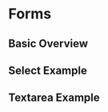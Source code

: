 # Forms

## Basic Overview

<code-preview>
  <template>
    <form class="px-6 py-3 bg-white">
      <div class="flex flex-col flex-wrap gap-2 mb-5">
        <label for="email">Email address</label>
        <input class="px-3 py-2 placeholder-gray-600 align-middle bg-white border border-gray-400 rounded outline-none focus:border-blue-600 focus:shadow-outline" type="email" name="email" placeholder="user@example.com" aria-label="Email">
        <small class="text-sm text-gray-600">We'll never share your email with anyone else.</small>
      </div>
      <div class="flex flex-col flex-wrap gap-2 mb-5">
        <label for="password">Password</label>
        <input class="px-3 py-2 placeholder-gray-600 align-middle bg-white border border-gray-400 rounded outline-none focus:border-blue-600 focus:shadow-outline" type="password" name="password" placeholder="Password" aria-label="Password">
      </div>
      <div class="flex flex-row flex-wrap items-center gap-2 mb-5">
        <input type="checkbox" id="exampleCheck1">
        <label for="exampleCheck1">Check me out</label>
      </div>
      <button
        type="button"
        class="inline-block px-3 py-2 text-base font-normal leading-6 text-center text-white align-middle bg-blue-600 border-transparent border-solid rounded cursor-pointer hover:bg-blue-700 active:bg-blue-700">
        Sign in
      </button>
    </form>
  </template>
</code-preview>

## Select Example

<code-preview>
  <template>
    <form class="px-6 py-3 bg-white">
      <div class="flex flex-col flex-wrap gap-2 mb-5">
        <label for="email">Single Select</label>
        <select class="px-3 py-2 placeholder-gray-600 align-middle bg-white border border-gray-400 rounded outline-none focus:border-blue-600 focus:shadow-outline">
          <option>1</option>
          <option>2</option>
          <option>3</option>
          <option>4</option>
          <option>5</option>
        </select>
      </div>
      <div class="flex flex-col flex-wrap gap-2 mb-5">
        <label for="email">Single Select</label>
        <select multiple class="px-3 py-2 placeholder-gray-600 align-middle bg-white border border-gray-400 rounded outline-none focus:border-blue-600 focus:shadow-outline">
          <option>1</option>
          <option>2</option>
          <option>3</option>
          <option>4</option>
          <option>5</option>
        </select>
      </div>
    </form>
  </template>
</code-preview>

## Textarea Example

<code-preview>
  <template>
    <form class="px-6 py-3 bg-white">
      <div class="flex flex-col flex-wrap gap-2 mb-5">
        <label for="textarea">Textarea</label>
        <textarea class="px-3 py-2 placeholder-gray-600 align-middle bg-white border border-gray-400 rounded outline-none focus:border-blue-600 focus:shadow-outline" type="textarea" name="textarea" placeholder="This is some example text" aria-label="textarea" rows="3"></textarea>
      </div>
    </form>
  </template>
</code-preview>
